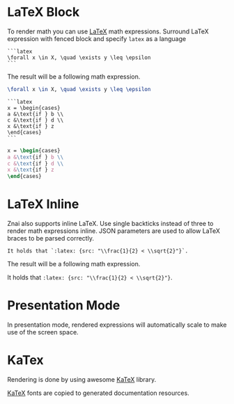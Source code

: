 # LaTeX Block

To render math you can use [LaTeX](https://en.wikibooks.org/wiki/LaTeX/Mathematics) math expressions. 
Surround LaTeX expression with fenced block and specify `latex` as a language

    ```latex
    \forall x \in X, \quad \exists y \leq \epsilon
    ```

The result will be a following math expression.

```latex
\forall x \in X, \quad \exists y \leq \epsilon
```
    
    ```latex
    x = \begin{cases}
    a &\text{if } b \\
    c &\text{if } d \\
    x &\text{if } z
    \end{cases}
    ```

```latex
x = \begin{cases}
a &\text{if } b \\
c &\text{if } d \\
x &\text{if } z
\end{cases}
```

# LaTeX Inline

Znai also supports inline LaTeX. Use single backticks instead of three to render math expressions inline. JSON parameters are used to allow LaTeX braces to be parsed correctly.

    It holds that `:latex: {src: "\\frac{1}{2} < \\sqrt{2}"}`.

The result will be a following math expression.

It holds that `:latex: {src: "\\frac{1}{2} < \\sqrt{2}"}`.

# Presentation Mode

In presentation mode, rendered expressions will automatically scale to make use of the screen space.

# KaTex

Rendering is done by using awesome [KaTeX](https://github.com/Khan/KaTeX) library.

[KaTeX](https://github.com/Khan/KaTeX) fonts are copied to generated documentation resources.  
